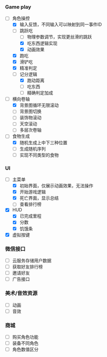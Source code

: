 ### Game play
- [ ] 角色操控
    - [x] 输入反馈，不同输入可以映射到同一事件ID
    - [ ] 跳跃吃
        - [ ] 物理参数调节，实现更丝滑的跳跃
        - [x] 吃东西逻辑实现
        - [x] 动画效果
    - [x] 跑吃
    - [x] 滑铲吃
    - [x] 精准判定
    - [ ] 记分逻辑
        - [x] 跑动距离
        - [ ] 吃东西
        - [ ] 精确判定加成
- [ ] 横向卷轴
    - [x]  背景图循环无限滚动
    - [ ]  背景图切换
    - [ ]  装饰物滚动
    - [ ]  天空滚动
    - [ ]  多层次卷轴
- [ ]  食物生成
    - [x]  随机生成上中下三种位置
    - [ ]  生成随机序列
    - [ ]  实现不同类型的食物
### UI
- [ ] 主菜单
    - [x] 初始界面，仅展示动画效果，无法操作
    - [x] 开始游戏逻辑
    - [x] 死亡界面，显示总结
    - [ ] 查看排行榜
- [x] HUD
    - [x] 已完成里程
    - [x] 分数
    - [x] 饥饿条
- [x] 虚拟按键
### 微信接口
- [ ] 云服务存储用户数据
- [ ] 获取好友排行榜
- [ ] 邀请好友
- [ ] 广告接口
### 美术/音效资源
- [ ] 动画
- [ ] 音效
### 商城
- [ ] 购买角色功能
- [ ] 装备不同角色
- [ ] 角色数值区分